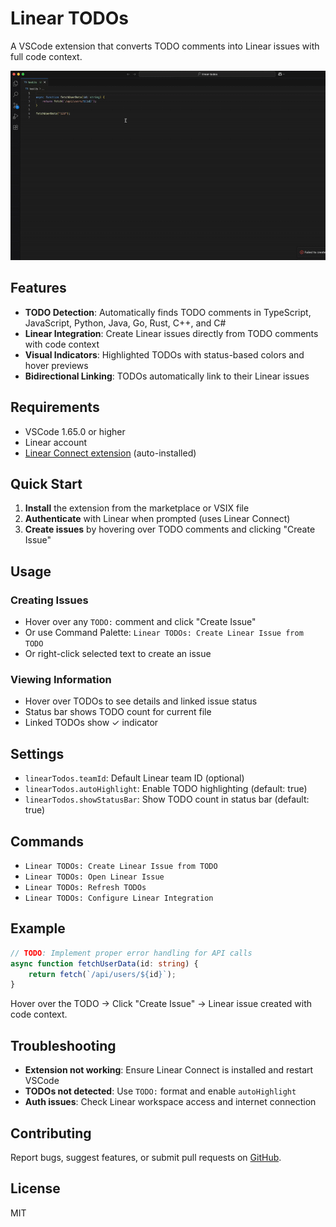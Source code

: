 # Linear TODOs

A VSCode extension that converts TODO comments into Linear issues with full code context.

![Demo](assets/output.gif)

## Features

- **TODO Detection**: Automatically finds TODO comments in TypeScript, JavaScript, Python, Java, Go, Rust, C++, and C#
- **Linear Integration**: Create Linear issues directly from TODO comments with code context
- **Visual Indicators**: Highlighted TODOs with status-based colors and hover previews
- **Bidirectional Linking**: TODOs automatically link to their Linear issues

## Requirements

- VSCode 1.65.0 or higher
- Linear account
- [Linear Connect extension](https://marketplace.visualstudio.com/items?itemName=Linear.linear-connect) (auto-installed)

## Quick Start

1. **Install** the extension from the marketplace or VSIX file
2. **Authenticate** with Linear when prompted (uses Linear Connect)
3. **Create issues** by hovering over TODO comments and clicking "Create Issue"

## Usage

### Creating Issues
- Hover over any `TODO:` comment and click "Create Issue"
- Or use Command Palette: `Linear TODOs: Create Linear Issue from TODO`
- Or right-click selected text to create an issue

### Viewing Information
- Hover over TODOs to see details and linked issue status
- Status bar shows TODO count for current file
- Linked TODOs show ✓ indicator

## Settings

- `linearTodos.teamId`: Default Linear team ID (optional)
- `linearTodos.autoHighlight`: Enable TODO highlighting (default: true)
- `linearTodos.showStatusBar`: Show TODO count in status bar (default: true)

## Commands

- `Linear TODOs: Create Linear Issue from TODO`
- `Linear TODOs: Open Linear Issue`
- `Linear TODOs: Refresh TODOs`
- `Linear TODOs: Configure Linear Integration`

## Example

```typescript
// TODO: Implement proper error handling for API calls
async function fetchUserData(id: string) {
    return fetch(`/api/users/${id}`);
}
```

Hover over the TODO → Click "Create Issue" → Linear issue created with code context.

## Troubleshooting

- **Extension not working**: Ensure Linear Connect is installed and restart VSCode
- **TODOs not detected**: Use `TODO:` format and enable `autoHighlight`
- **Auth issues**: Check Linear workspace access and internet connection

## Contributing

Report bugs, suggest features, or submit pull requests on [GitHub](https://github.com/dtran26/linear-todos).

## License

MIT
